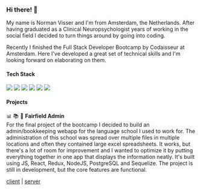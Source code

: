 ### Hi there! :wave:

My name is Norman Visser and I'm from Amsterdam, the Netherlands. After having graduated as a Clinical Neuropsychologist years of working in the social field I decided to turn things around by going into coding. 

Recently I finished the Full Stack Developer Bootcamp by Codaisseur at Amsterdam. Here I've developed a great set of technical skills and I'm looking forward on elaborating on them.

#### Tech Stack

<img src="https://img.shields.io/badge/JavaScript-323330?style=for-the-badge&logo=javascript&logoColor=F7DF1E" />
<img src="https://img.shields.io/badge/React-20232A?style=for-the-badge&logo=react&logoColor=61DAFB" />
<img src="https://img.shields.io/badge/Redux-593D88?style=for-the-badge&logo=redux&logoColor=white" />

<img src="https://img.shields.io/badge/Node.js-339933?style=for-the-badge&logo=nodedotjs&logoColor=white" />
<img src="https://img.shields.io/badge/Sequelize-52B0E7?style=for-the-badge&logo=Sequelize&logoColor=white" />
<img src="https://img.shields.io/badge/PostgreSQL-316192?style=for-the-badge&logo=postgresql&logoColor=white" />


#### Projects

:bar_chart: :books: :school:
<b>Fairfield Admin</b><br>
For the final project of the bootcamp I decided to build an admin/bookkeeping webapp for the language school I used to work for. The administration of this school was spread over multiple files in multiple locations and often they contained large excel spreadsheets. It works, but there's a lot of room for improvement and I wanted to optimize it by putting everything together in one app that displays the information neatly. 
It's built using JS, React, Redux, NodeJS, PostgreSQL and Sequelize. The project is still in development, but the core features are functional.

[client](https://github.com/normanvisser/ffadmin-frontend/blob/main/README.md) | [server](https://github.com/normanvisser/ffadmin-backend)

